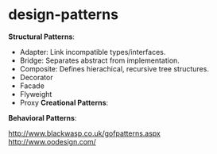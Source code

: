 # design-patterns
<b>Structural Patterns</b>:<br> 
- Adapter: Link incompatible types/interfaces.
- Bridge: Separates abstract from implementation.
- Composite: Defines hierachical, recursive tree structures.
- Decorator
- Facade
- Flyweight
- Proxy
<b>Creational Patterns</b>:<br>

<b>Behavioral Patterns</b>:<br>

http://www.blackwasp.co.uk/gofpatterns.aspx <br>
http://www.oodesign.com/
